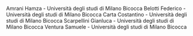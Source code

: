 Amrani Hamza - Università degli studi di Milano Bicocca
Belotti Federico - Università degli studi di Milano Bicocca
Carta Costantino - Università degli studi di Milano Bicocca
Scarpellini Gianluca - Università degli studi di Milano Bicocca
Ventura Samuele - Università degli studi di Milano Bicocca

